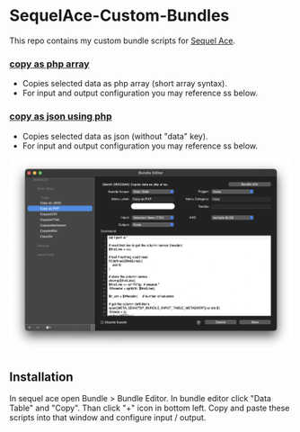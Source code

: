 # SequelAce-Custom-Bundles

This repo contains my custom bundle scripts for [Sequel Ace](https://github.com/Sequel-Ace/Sequel-Ace).

### [copy as php array](copy_as_php_array.sh)
* Copies selected data as php array (short array syntax).
* For input and output configuration you may reference ss below.

### [copy as json using php](copy_as_json_using_php.sh)
* Copies selected data as json (without "data" key).
* For input and output configuration you may reference ss below.

![Screenshot](ss.png)

## Installation

In sequel ace open Bundle > Bundle Editor.
In bundle editor click "Data Table" and "Copy". Than click "+" icon in bottom left.
Copy and paste these scripts into that window and configure input / output.

